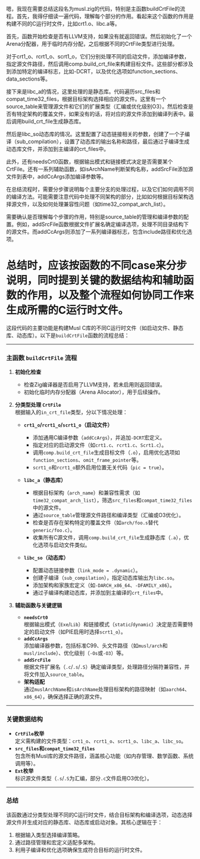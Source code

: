 嗯，我现在需要总结这段名为musl.zig的代码，特别是主函数buildCrtFile的流程。首先，我得仔细读一遍代码，理解每个部分的作用。看起来这个函数的作用是构建不同的C运行时文件，比如crt1.o、libc.a等。

首先，函数开始检查是否有LLVM支持，如果没有就返回错误。然后初始化了一个Arena分配器，用于临时内存分配，之后根据不同的CrtFile类型进行处理。

对于crt1_o、rcrt1_o、scrt1_o，它们分别处理不同的启动文件，添加编译参数，指定源文件路径，然后调用comp.build_crt_file来构建目标文件。这些部分都涉及到添加特定的编译标志，比如-DCRT，以及优化选项如function_sections、data_sections等。

接下来是libc_a的情况，这里处理的是静态库。代码遍历src_files和compat_time32_files，根据目标架构选择相应的源文件。这里有一个source_table来管理源文件和它们的扩展类型（汇编或优化级别O3）。然后检查是否有特定架构的覆盖文件，如果没有的话，将对应的源文件添加到编译列表中。最后调用build_crt_file生成静态库。

然后是libc_so动态库的情况。这里配置了动态链接相关的参数，创建了一个子编译（sub_compilation），设置了动态库的输出名称和路径，最后通过子编译生成动态库文件，并添加到主编译的crt_files中。

此外，还有needsCrt0函数，根据输出模式和链接模式决定是否需要某个CrtFile。还有一系列辅助函数，如isArchName判断架构名称，addSrcFile添加源文件到表中，addCcArgs添加编译参数等。

在总结流程时，需要分步骤说明每个主要分支的处理过程，以及它们如何调用不同的编译方法。可能需要注意代码中处理不同架构的部分，比如如何根据目标架构选择源文件，以及如何处理兼容性问题（如time32_compat_arch_list）。

需要确认是否理解每个步骤的作用，特别是source_table的管理和编译参数的配置。例如，addSrcFile函数根据文件扩展名确定编译选项，处理不同目录结构下的源文件。而addCcArgs则添加了一系列编译器标志，包含include路径和优化选项。

总结时，应该按函数的不同case来分步说明，同时提到关键的数据结构和辅助函数的作用，以及整个流程如何协同工作来生成所需的C运行时文件。
================================================
这段代码的主要功能是构建Musl C库的不同C运行时文件（如启动文件、静态库、动态库）。以下是`buildCrtFile`函数的流程总结：

---

### **主函数 `buildCrtFile` 流程**
1. **初始化检查**  
   - 检查Zig编译器是否启用了LLVM支持，若未启用则返回错误。
   - 初始化临时内存分配器（Arena Allocator），用于后续操作。

2. **分类型处理 `CrtFile`**  
   根据输入的`in_crt_file`类型，分以下情况处理：

   - **`crt1_o`/`rcrt1_o`/`scrt1_o`（启动文件）**  
     - 添加通用C编译参数（`addCcArgs`），并追加`-DCRT`宏定义。
     - 指定对应的启动源文件（如`crt1.c`、`rcrt1.c`、`Scrt1.c`）。
     - 调用`comp.build_crt_file`生成目标文件（`.o`），启用优化选项如`function_sections`、`omit_frame_pointer`等。
     - `scrt1_o`和`rcrt1_o`额外启用位置无关代码（`pic = true`）。

   - **`libc_a`（静态库）**  
     - 根据目标架构（`arch_name`）和兼容性需求（如`time32_compat_arch_list`），筛选`src_files`和`compat_time32_files`中的源文件。
     - 通过`source_table`管理源文件路径和编译类型（汇编或O3优化）。
     - 检查是否存在架构特定的覆盖文件（如`arch/foo.s`替代`generic/foo.c`）。
     - 收集所有C源文件，调用`comp.build_crt_file`生成静态库（`.a`），优化选项与启动文件类似。

   - **`libc_so`（动态库）**  
     - 配置动态链接参数（`link_mode = .dynamic`）。
     - 创建子编译（`sub_compilation`），指定动态库输出为`libc.so`。
     - 添加架构和家族宏定义（如`-DARCH_x86_64`、`-DFAMILY_x86`）。
     - 通过子编译构建动态库，并添加到主编译的`crt_files`中。

3. **辅助函数与关键逻辑**  
   - **`needsCrt0`**  
     根据输出模式（`Exe`/`Lib`）和链接模式（`static`/`dynamic`）决定是否需要特定的启动文件（如PIE启用时选择`scrt1_o`）。
   - **`addCcArgs`**  
     添加编译器参数，包括标准C99、头文件路径（如`musl/arch`和`musl/include`）、优化级别（`-Os`或`-O3`）等。
   - **`addSrcFile`**  
     根据文件扩展名（`.c`/`.s`/`.S`）确定编译类型，处理路径分隔符兼容性，并将文件加入`source_table`。
   - **架构适配**  
     通过`muslArchName`和`isArchName`处理目标架构的路径映射（如`aarch64`、`x86_64`），确保选择正确的源文件。

---

### **关键数据结构**
- **`CrtFile`枚举**  
  定义需构建的文件类型：`crt1_o`、`rcrt1_o`、`scrt1_o`、`libc_a`、`libc_so`。
- **`src_files`和`compat_time32_files`**  
  包含所有Musl库的源文件路径，涵盖核心功能（如内存管理、数学函数、系统调用等）。
- **`Ext`枚举**  
  标识源文件类型（`.s`/`.S`为汇编，部分`.c`文件启用O3优化）。

---

### **总结**
该函数通过分类型处理不同的C运行时文件，结合目标架构和编译选项，动态选择源文件并生成对应的静态库、动态库或启动对象。其核心逻辑在于：
1. 根据输入类型选择编译策略。
2. 通过路径管理和宏定义适配多架构。
3. 利用子编译和优化选项确保生成符合目标的运行时文件。
